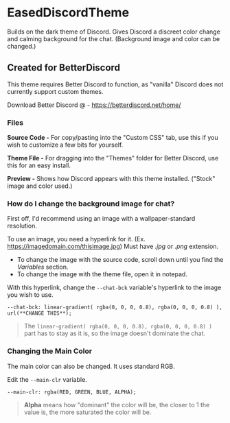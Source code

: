 # EasedDiscordTheme
Builds on the dark theme of Discord. Gives Discord a discreet color change and calming background for the chat. (Background image and color can be changed.)

## Created for BetterDiscord
This theme requires Better Discord to function, as "vanilla" Discord does not currently support custom themes.

Download Better Discord @ - https://betterdiscord.net/home/

### Files
**Source Code -** For copy/pasting into the "Custom CSS" tab, use this if you wish to customize a few bits for yourself.

**Theme File -** For dragging into the "Themes" folder for Better Discord, use this for an easy install.

**Preview -** Shows how Discord appears with this theme installed. ("Stock" image and color used.)

### How do I change the background image for chat?
First off, I'd recommend using an image with a wallpaper-standard resolution.

To use an image, you need a hyperlink for it. (Ex. https://imagedomain.com/thisimage.jpg) Must have *.jpg* or *.png* extension.

- To change the image with the source code, scroll down until you find the *Variables* section.
- To change the image with the theme file, open it in notepad.

With this hyperlink, change the `--chat-bck` variable's hyperlink to the image you wish to use.

`--chat-bck: linear-gradient( rgba(0, 0, 0, 0.8), rgba(0, 0, 0, 0.8) ), url(**CHANGE THIS**);`

> The `linear-gradient( rgba(0, 0, 0, 0.8), rgba(0, 0, 0, 0.8) )` part has to stay as it is, so the image doesn't dominate the chat.

### Changing the Main Color
The main color can also be changed. It uses standard RGB.

Edit the `--main-clr` variable.

`--main-clr: rgba(RED, GREEN, BLUE, ALPHA);`

> **Alpha** means how "dominant" the color will be, the closer to 1 the value is, the more saturated the color will be.
